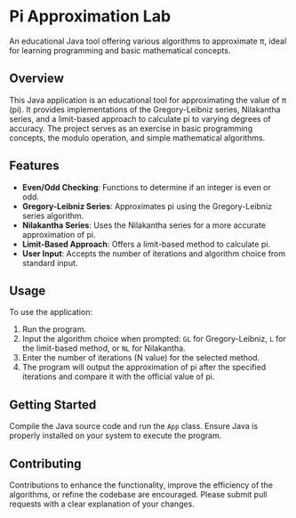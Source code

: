 # Pi Approximation Lab
An educational Java tool offering various algorithms to approximate π, ideal for learning programming and basic mathematical concepts.
## Overview
This Java application is an educational tool for approximating the value of π (pi). It provides implementations of the Gregory-Leibniz series, Nilakantha series, and a limit-based approach to calculate pi to varying degrees of accuracy. The project serves as an exercise in basic programming concepts, the modulo operation, and simple mathematical algorithms.

## Features
- **Even/Odd Checking**: Functions to determine if an integer is even or odd.
- **Gregory-Leibniz Series**: Approximates pi using the Gregory-Leibniz series algorithm.
- **Nilakantha Series**: Uses the Nilakantha series for a more accurate approximation of pi.
- **Limit-Based Approach**: Offers a limit-based method to calculate pi.
- **User Input**: Accepts the number of iterations and algorithm choice from standard input.

## Usage
To use the application:
1. Run the program.
2. Input the algorithm choice when prompted: `GL` for Gregory-Leibniz, `L` for the limit-based method, or `NL` for Nilakantha.
3. Enter the number of iterations (N value) for the selected method.
4. The program will output the approximation of pi after the specified iterations and compare it with the official value of pi.

## Getting Started
Compile the Java source code and run the `App` class. Ensure Java is properly installed on your system to execute the program.

## Contributing
Contributions to enhance the functionality, improve the efficiency of the algorithms, or refine the codebase are encouraged. Please submit pull requests with a clear explanation of your changes.
